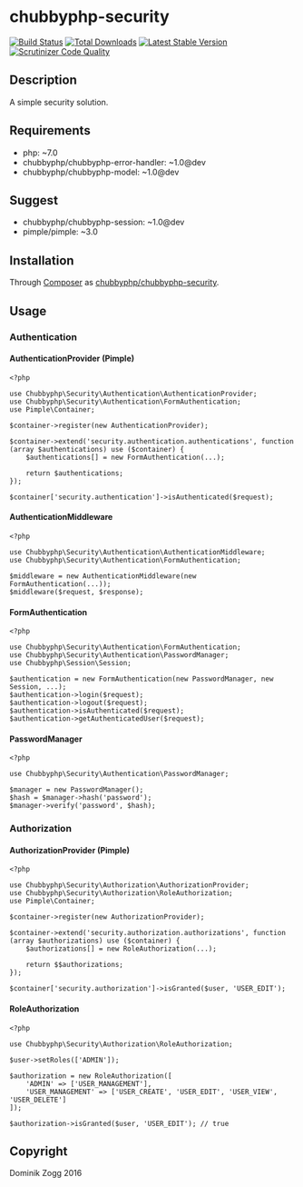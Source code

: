# chubbyphp-security

[![Build Status](https://api.travis-ci.org/chubbyphp/chubbyphp-security.png?branch=master)](https://travis-ci.org/chubbyphp/chubbyphp-security)
[![Total Downloads](https://poser.pugx.org/chubbyphp/chubbyphp-security/downloads.png)](https://packagist.org/packages/chubbyphp/chubbyphp-security)
[![Latest Stable Version](https://poser.pugx.org/chubbyphp/chubbyphp-security/v/stable.png)](https://packagist.org/packages/chubbyphp/chubbyphp-security)
[![Scrutinizer Code Quality](https://scrutinizer-ci.com/g/chubbyphp/chubbyphp-security/badges/quality-score.png?b=master)](https://scrutinizer-ci.com/g/chubbyphp/chubbyphp-security/?branch=master)

## Description

A simple security solution.

## Requirements

 * php: ~7.0
 * chubbyphp/chubbyphp-error-handler: ~1.0@dev
 * chubbyphp/chubbyphp-model: ~1.0@dev

## Suggest

 * chubbyphp/chubbyphp-session: ~1.0@dev
 * pimple/pimple: ~3.0

## Installation

Through [Composer](http://getcomposer.org) as [chubbyphp/chubbyphp-security][1].

## Usage

### Authentication

#### AuthenticationProvider (Pimple)

```{.php}
<?php

use Chubbyphp\Security\Authentication\AuthenticationProvider;
use Chubbyphp\Security\Authentication\FormAuthentication;
use Pimple\Container;

$container->register(new AuthenticationProvider);

$container->extend('security.authentication.authentications', function (array $authentications) use ($container) {
    $authentications[] = new FormAuthentication(...);

    return $authentications;
});

$container['security.authentication']->isAuthenticated($request);
```

#### AuthenticationMiddleware

```{.php}
<?php

use Chubbyphp\Security\Authentication\AuthenticationMiddleware;
use Chubbyphp\Security\Authentication\FormAuthentication;

$middleware = new AuthenticationMiddleware(new FormAuthentication(...));
$middleware($request, $response);
```

#### FormAuthentication

```{.php}
<?php

use Chubbyphp\Security\Authentication\FormAuthentication;
use Chubbyphp\Security\Authentication\PasswordManager;
use Chubbyphp\Session\Session;

$authentication = new FormAuthentication(new PasswordManager, new Session, ...);
$authentication->login($request);
$authentication->logout($request);
$authentication->isAuthenticated($request);
$authentication->getAuthenticatedUser($request);
```

#### PasswordManager

```{.php}
<?php

use Chubbyphp\Security\Authentication\PasswordManager;

$manager = new PasswordManager();
$hash = $manager->hash('password');
$manager->verify('password', $hash);
```

### Authorization

#### AuthorizationProvider (Pimple)

```{.php}
<?php

use Chubbyphp\Security\Authorization\AuthorizationProvider;
use Chubbyphp\Security\Authorization\RoleAuthorization;
use Pimple\Container;

$container->register(new AuthorizationProvider);

$container->extend('security.authorization.authorizations', function (array $authorizations) use ($container) {
    $authorizations[] = new RoleAuthorization(...);

    return $$authorizations;
});

$container['security.authorization']->isGranted($user, 'USER_EDIT');
```

#### RoleAuthorization

```{.php}
<?php

use Chubbyphp\Security\Authorization\RoleAuthorization;

$user->setRoles(['ADMIN']);

$authorization = new RoleAuthorization([
    'ADMIN' => ['USER_MANAGEMENT'],
    'USER_MANAGEMENT' => ['USER_CREATE', 'USER_EDIT', 'USER_VIEW', 'USER_DELETE']
]);

$authorization->isGranted($user, 'USER_EDIT'); // true
```

[1]: https://packagist.org/packages/chubbyphp/chubbyphp-security

## Copyright

Dominik Zogg 2016
